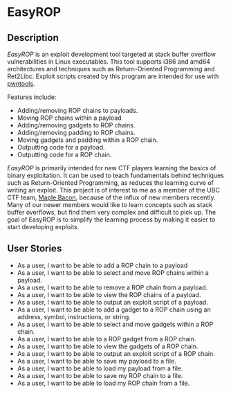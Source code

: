 # EasyROP

## Description

*EasyROP* is an exploit development tool targeted at stack buffer overflow vulnerabilities in Linux executables.
This tool supports i386 and amd64 architectures and techniques such as Return-Oriented Programming and Ret2Libc.
Exploit scripts created by this program are intended for use with [pwntools](https://github.com/Gallopsled/pwntools).

Features include:

- Adding/removing ROP chains to payloads.
- Moving ROP chains within a payload
- Adding/removing gadgets to ROP chains.
- Adding/removing padding to ROP chains.
- Moving gadgets and padding within a ROP chain.
- Outputting code for a payload.
- Outputting code for a ROP chain.

*EasyROP* is primarily intended for new CTF players learning the basics of binary exploitation.
It can be used to teach fundamentals behind techniques such as Return-Oriented Programming,
as reduces the learning curve of writing an exploit.
This project is of interest to me as a member of the UBC CTF team, [Maple Bacon](https://ubcctf.github.io/),
because of the influx of new members recently.
Many of our newer members would like to learn concepts such as stack buffer overflows,
but find them very complex and difficult to pick up.
The goal of EasyROP is to simplify the learning process by making it easier to start developing exploits.

## User Stories

- As a user, I want to be able to add a ROP chain to a payload
- As a user, I want to be able to select and move ROP chains within a payload.
- As a user, I want to be able to remove a ROP chain from a payload.
- As a user, I want to be able to view the ROP chains of a payload.
- As a user, I want to be able to output an exploit script of a payload.
- As a user, I want to be able to add a gadget to a ROP chain using an address, symbol, instructions, or string.
- As a user, I want to be able to select and move gadgets within a ROP chain.
- As a user, I want to be able to a ROP gadget from a ROP chain.
- As a user, I want to be able to view the gadgets of a ROP chain.
- As a user, I want to be able to output an exploit script of a ROP chain.
- As a user, I want to be able to save my payload to a file.
- As a user, I want to be able to load my payload from a file.
- As a user, I want to be able to save my ROP chain to a file.
- As a user, I want to be able to load my ROP chain from a file.
